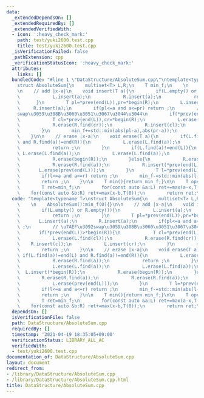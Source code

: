 ```yaml
---
data:
  _extendedDependsOn: []
  _extendedRequiredBy: []
  _extendedVerifiedWith:
  - icon: ':heavy_check_mark:'
    path: test/yuki2600.test.cpp
    title: test/yuki2600.test.cpp
  _isVerificationFailed: false
  _pathExtension: cpp
  _verificationStatusIcon: ':heavy_check_mark:'
  attributes:
    links: []
  bundledCode: "#line 1 \"DataStructure/AbsoluteSum.cpp\"\ntemplate<typename T>\n\
    struct AbsoluteSum{\n    multiset<T> L,R;\n    T min_f;\n    \n    AbsoluteSum():min_f(0){}\n\
    \n    // add |x-a|\n    void insert(T a){\n        if(L.empty() or R.empty()){\n\
    \            L.insert(a);\n            R.insert(a);\n            return ;\n  \
    \      }\n        T pl=*prev(end(L)),pr=*begin(R);\n        L.insert(a);\n   \
    \     R.insert(a);\n        if(pl<=a and a<=pr) return ;\n        // \u7AEF\u3092\
    swap\u3059\u308B\u3060\u3051\u3067\u3044\u3044\n        if(*prev(end(L))>*begin(R)){\n\
    \            T cl=*prev(end(L)),cr=*begin(R);\n            L.erase(L.find(cl));\n\
    \            R.erase(R.find(cr));\n            R.insert(cl);\n            L.insert(cr);\n\
    \        }\n        min_f+=std::min(abs(pl-a),abs(pr-a));\n        return ;\n\
    \    }\n\n    // erase |x-a|\n    void erase(T a){\n        if(L.find(a)!=end(L)\
    \ and R.find(a)!=end(R)){\n            L.erase(L.find(a));\n            R.erase(R.find(a));\n\
    \            return ;\n        }\n        if(L.find(a)!=end(L)){\n           \
    \ L.erase(L.find(a));\n            L.erase(L.find(a));\n            L.insert(*begin(R));\n\
    \            R.erase(begin(R));\n        }else{\n            R.erase(R.find(a));\n\
    \            R.erase(R.find(a));\n            R.insert(*prev(end(L)));\n     \
    \       L.erase(prev(end(L)));\n        }\n        T l=*prev(end(L)),r=*begin(R);\n\
    \        if(l<=a and a<=r) return ;\n        min_f-=std::min(abs(l-a),abs(r-a));\n\
    \        return ;\n    }\n\n    T min(){return min_f;}\n\n    T operator()(T x){\n\
    \        T ret=min_f;\n        for(const auto &a:L) ret+=max(a-x,T(0));\n    \
    \    for(const auto &b:R) ret+=max(x-b,T(0));\n        return ret;\n    }\n};\n"
  code: "template<typename T>\nstruct AbsoluteSum{\n    multiset<T> L,R;\n    T min_f;\n\
    \    \n    AbsoluteSum():min_f(0){}\n\n    // add |x-a|\n    void insert(T a){\n\
    \        if(L.empty() or R.empty()){\n            L.insert(a);\n            R.insert(a);\n\
    \            return ;\n        }\n        T pl=*prev(end(L)),pr=*begin(R);\n \
    \       L.insert(a);\n        R.insert(a);\n        if(pl<=a and a<=pr) return\
    \ ;\n        // \u7AEF\u3092swap\u3059\u308B\u3060\u3051\u3067\u3044\u3044\n \
    \       if(*prev(end(L))>*begin(R)){\n            T cl=*prev(end(L)),cr=*begin(R);\n\
    \            L.erase(L.find(cl));\n            R.erase(R.find(cr));\n        \
    \    R.insert(cl);\n            L.insert(cr);\n        }\n        min_f+=std::min(abs(pl-a),abs(pr-a));\n\
    \        return ;\n    }\n\n    // erase |x-a|\n    void erase(T a){\n       \
    \ if(L.find(a)!=end(L) and R.find(a)!=end(R)){\n            L.erase(L.find(a));\n\
    \            R.erase(R.find(a));\n            return ;\n        }\n        if(L.find(a)!=end(L)){\n\
    \            L.erase(L.find(a));\n            L.erase(L.find(a));\n          \
    \  L.insert(*begin(R));\n            R.erase(begin(R));\n        }else{\n    \
    \        R.erase(R.find(a));\n            R.erase(R.find(a));\n            R.insert(*prev(end(L)));\n\
    \            L.erase(prev(end(L)));\n        }\n        T l=*prev(end(L)),r=*begin(R);\n\
    \        if(l<=a and a<=r) return ;\n        min_f-=std::min(abs(l-a),abs(r-a));\n\
    \        return ;\n    }\n\n    T min(){return min_f;}\n\n    T operator()(T x){\n\
    \        T ret=min_f;\n        for(const auto &a:L) ret+=max(a-x,T(0));\n    \
    \    for(const auto &b:R) ret+=max(x-b,T(0));\n        return ret;\n    }\n};"
  dependsOn: []
  isVerificationFile: false
  path: DataStructure/AbsoluteSum.cpp
  requiredBy: []
  timestamp: '2021-04-19 18:35:05+09:00'
  verificationStatus: LIBRARY_ALL_AC
  verifiedWith:
  - test/yuki2600.test.cpp
documentation_of: DataStructure/AbsoluteSum.cpp
layout: document
redirect_from:
- /library/DataStructure/AbsoluteSum.cpp
- /library/DataStructure/AbsoluteSum.cpp.html
title: DataStructure/AbsoluteSum.cpp
---
```

